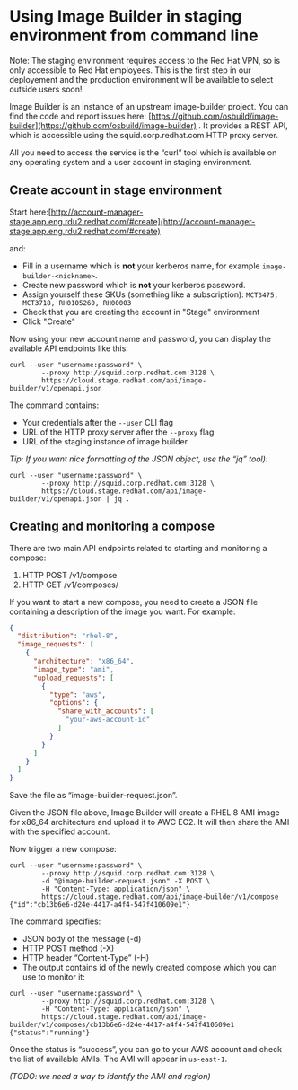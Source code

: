 # Using Image Builder in staging environment from command line

Note: The staging environment requires access to the Red Hat VPN, so is only accessible to Red Hat employees. This is the first step in our deployement and the production environment will be available to select outside users soon!

Image Builder is an instance of an upstream image-builder project. You can find the code and report issues here: [https://github.com/osbuild/image-builder](https://github.com/osbuild/image-builder) . It provides a REST API, which is accessible using the squid.corp.redhat.com HTTP proxy server.

All you need to access the service is the “curl” tool which is available on any operating system and a user account in staging environment.

## Create account in stage environment

Start here:[http://account-manager-stage.app.eng.rdu2.redhat.com/#create](http://account-manager-stage.app.eng.rdu2.redhat.com/#create)

and:
 * Fill in a username which is **not** your kerberos name, for example `image-builder-<nickname>`.
 * Create new password which is **not** your kerberos password.
 * Assign yourself these SKUs (something like a subscription): `MCT3475, MCT3718, RH0105260, RH00003`
 * Check that you are creating the account in "Stage" environment
 * Click "Create"

Now using your new account name and password, you can display the available API endpoints like this:
```
curl --user "username:password" \
        --proxy http://squid.corp.redhat.com:3128 \
        https://cloud.stage.redhat.com/api/image-builder/v1/openapi.json
```

The command contains:
 * Your credentials after the `--user` CLI flag
 * URL of the HTTP proxy server after the `--proxy` flag
 * URL of the staging instance of image builder

*Tip: If you want nice formatting of the JSON object, use the “jq” tool):*
```
curl --user "username:password" \
        --proxy http://squid.corp.redhat.com:3128 \
        https://cloud.stage.redhat.com/api/image-builder/v1/openapi.json | jq .
```

## Creating and monitoring a compose

There are two main API endpoints related to starting and monitoring a compose:
 1. HTTP POST /v1/compose
 2. HTTP GET /v1/composes/<uuid>

If you want to start a new compose, you need to create a JSON file containing a description of the image you want. For example:
```json
{
  "distribution": "rhel-8",
  "image_requests": [
    {
      "architecture": "x86_64",
      "image_type": "ami",
      "upload_requests": [
        {
          "type": "aws",
          "options": {
            "share_with_accounts": [
              "your-aws-account-id"
            ]
          }
        }
      ]
    }
  ]
}
```

Save the file as “image-builder-request.json”.

Given the JSON file above, Image Builder will create a RHEL 8 AMI image for x86\_64 architecture and upload it to AWC EC2. It will then share the AMI with the specified account.

Now trigger a new compose:
```
curl --user "username:password" \
        --proxy http://squid.corp.redhat.com:3128 \
        -d "@image-builder-request.json" -X POST \
        -H "Content-Type: application/json" \
        https://cloud.stage.redhat.com/api/image-builder/v1/compose
{"id":"cb13b6e6-d24e-4417-a4f4-547f410609e1"}
```

The command specifies:
 * JSON body of the message (-d)
 * HTTP POST method (-X)
 * HTTP header “Content-Type” (-H)
 * The output contains id of the newly created compose which you can use to monitor it:
```
curl --user "username:password" \
        --proxy http://squid.corp.redhat.com:3128 \
        -H "Content-Type: application/json" \
        https://cloud.stage.redhat.com/api/image-builder/v1/composes/cb13b6e6-d24e-4417-a4f4-547f410609e1
{"status":"running"}
```

Once the status is “success”, you can go to your AWS account and check the list of available AMIs. The AMI will appear in `us-east-1`.

*(TODO: we need a way to identify the AMI and region)*

